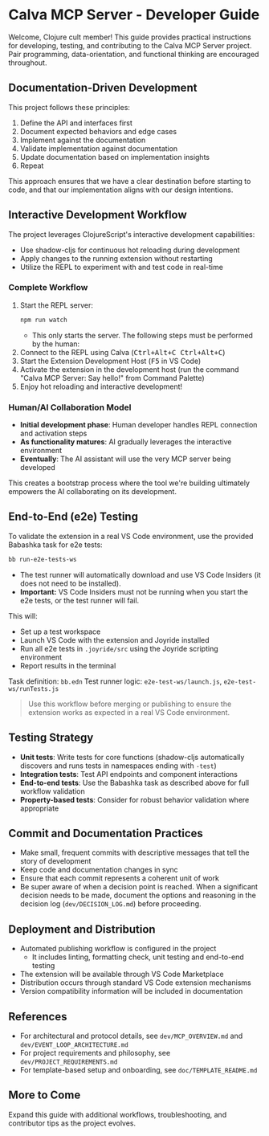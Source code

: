 # Calva MCP Server - Developer Guide

Welcome, Clojure cult member! This guide provides practical instructions for developing, testing, and contributing to the Calva MCP Server project. Pair programming, data-orientation, and functional thinking are encouraged throughout.

## Documentation-Driven Development

This project follows these principles:

1. Define the API and interfaces first
2. Document expected behaviors and edge cases
3. Implement against the documentation
4. Validate implementation against documentation
5. Update documentation based on implementation insights
6. Repeat

This approach ensures that we have a clear destination before starting to code, and that our implementation aligns with our design intentions.

## Interactive Development Workflow

The project leverages ClojureScript's interactive development capabilities:
- Use shadow-cljs for continuous hot reloading during development
- Apply changes to the running extension without restarting
- Utilize the REPL to experiment with and test code in real-time

### Complete Workflow

1. Start the REPL server:
   ```sh
   npm run watch
   ```
   - This only starts the server. The following steps must be performed by the human:
2. Connect to the REPL using Calva (<kbd>Ctrl+Alt+C Ctrl+Alt+C</kbd>)
3. Start the Extension Development Host (<kbd>F5</kbd> in VS Code)
4. Activate the extension in the development host (run the command "Calva MCP Server: Say hello!" from Command Palette)
5. Enjoy hot reloading and interactive development!

### Human/AI Collaboration Model

- **Initial development phase**: Human developer handles REPL connection and activation steps
- **As functionality matures**: AI gradually leverages the interactive environment
- **Eventually**: The AI assistant will use the very MCP server being developed

This creates a bootstrap process where the tool we're building ultimately empowers the AI collaborating on its development.

## End-to-End (e2e) Testing

To validate the extension in a real VS Code environment, use the provided Babashka task for e2e tests:

```sh
bb run-e2e-tests-ws
```

- The test runner will automatically download and use VS Code Insiders (it does not need to be installed).
- **Important:** VS Code Insiders must not be running when you start the e2e tests, or the test runner will fail.

This will:
- Set up a test workspace
- Launch VS Code with the extension and Joyride installed
- Run all e2e tests in `.joyride/src` using the Joyride scripting environment
- Report results in the terminal

Task definition: `bb.edn`
Test runner logic: `e2e-test-ws/launch.js`, `e2e-test-ws/runTests.js`

> Use this workflow before merging or publishing to ensure the extension works as expected in a real VS Code environment.

## Testing Strategy

- **Unit tests**: Write tests for core functions (shadow-cljs automatically discovers and runs tests in namespaces ending with `-test`)
- **Integration tests**: Test API endpoints and component interactions
- **End-to-end tests**: Use the Babashka task as described above for full workflow validation
- **Property-based tests**: Consider for robust behavior validation where appropriate

## Commit and Documentation Practices

- Make small, frequent commits with descriptive messages that tell the story of development
- Keep code and documentation changes in sync
- Ensure that each commit represents a coherent unit of work
- Be super aware of when a decision point is reached. When a significant decision needs to be made, document the options and reasoning in the decision log (`dev/DECISION_LOG.md`) before proceeding.

## Deployment and Distribution

- Automated publishing workflow is configured in the project
  - It includes linting, formatting check, unit testing and end-to-end testing
- The extension will be available through VS Code Marketplace
- Distribution occurs through standard VS Code extension mechanisms
- Version compatibility information will be included in documentation

## References

- For architectural and protocol details, see `dev/MCP_OVERVIEW.md` and `dev/EVENT_LOOP_ARCHITECTURE.md`
- For project requirements and philosophy, see `dev/PROJECT_REQUIREMENTS.md`
- For template-based setup and onboarding, see `doc/TEMPLATE_README.md`

## More to Come

Expand this guide with additional workflows, troubleshooting, and contributor tips as the project evolves.
